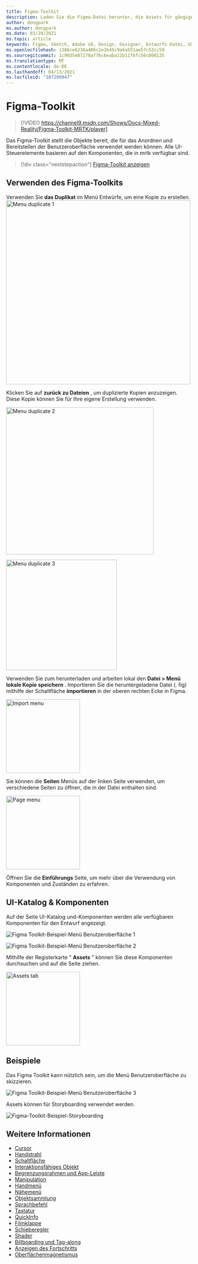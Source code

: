 ```yaml
---
title: Figma-Toolkit
description: Laden Sie die Figma-Datei herunter, die Assets für gängige UI-Bausteine enthält.
author: dongpark
ms.author: dongpark
ms.date: 03/29/2021
ms.topic: article
keywords: Figma, Sketch, Adobe xD, Design, Designer, Entwurfs Datei, UX-Entwurf, hololens, mrtk, Mixed Reality Toolkit
ms.openlocfilehash: 1386ce6238a406c2e2b45c9a6a551ae57c52cc59
ms.sourcegitcommit: 1c9035487270af76c6eaba11b11f6fc56c008135
ms.translationtype: MT
ms.contentlocale: de-DE
ms.lasthandoff: 04/13/2021
ms.locfileid: "107299947"
---
```

# <a name="figma-toolkit"></a>Figma-Toolkit

> [!VIDEO https://channel9.msdn.com/Shows/Docs-Mixed-Reality/Figma-Toolkit-MRTK/player]

Das Figma-Toolkit stellt die Objekte bereit, die für das Anordnen und Bereitstellen der Benutzeroberfläche verwendet werden können. Alle UI-Steuerelemente basieren auf den Komponenten, die in mrtk verfügbar sind. 

> [!div class="nextstepaction"]
> [Figma-Toolkit anzeigen](https://www.figma.com/file/ltLag9SxjUIyLQFsp7NNE7/Mixed-Reality-Toolkit-for-Figma?node-id=116%3A4)

## <a name="how-to-use-figma-toolkit"></a>Verwenden des Figma-Toolkits
Verwenden Sie **das Duplikat** im Menü Entwürfe, um eine Kopie zu erstellen.
<img src="images/UX_Figma_Use1.png" width="500px" alt="Menu duplicate 1"><br>

Klicken Sie auf **zurück zu Dateien** , um duplizierte Kopien anzuzeigen. Diese Kopie können Sie für Ihre eigene Erstellung verwenden.

<img src="images/UX_Figma_Use2.png" width="400px" alt="Menu duplicate 2"><br>

<img src="images/UX_Figma_Use3.png" width="300px" alt="Menu duplicate 3"><br>

Verwenden Sie zum herunterladen und arbeiten lokal den **Datei > Menü lokale Kopie speichern** . Importieren Sie die heruntergeladene Datei (. fig) mithilfe der Schaltfläche **importieren** in der oberen rechten Ecke in Figma.

<img src="images/UX_FigmaToolkit_Import.png" width="200px" alt="Import menu"><br>

Sie können die **Seiten** Menüs auf der linken Seite verwenden, um verschiedene Seiten zu öffnen, die in der Datei enthalten sind.

<img src="images/UX_FigmaToolkit_PageMenu.png" width="200px" alt="Page menu"><br>

Öffnen Sie die **Einführungs** Seite, um mehr über die Verwendung von Komponenten und Zuständen zu erfahren.

## <a name="ui-gallery--components"></a>UI-Katalog & Komponenten
Auf der Seite UI-Katalog und-Komponenten werden alle verfügbaren Komponenten für den Entwurf angezeigt.

![Figma Toolkit-Beispiel-Menü Benutzeroberfläche 1](images/UX_FigmaToolkit_Components_Menu1.png)<br>

![Figma Toolkit-Beispiel-Menü Benutzeroberfläche 2](images/UX_FigmaToolkit_Components_Menu2.png)<br>

Mithilfe der Registerkarte " **Assets** " können Sie diese Komponenten durchsuchen und auf die Seite ziehen.

<img src="images/UX_FigmaToolkit_Components_Menu3.png" width="200px" alt="Assets tab"><br>


## <a name="examples"></a>Beispiele

Das Figma Toolkit kann nützlich sein, um die Menü Benutzeroberfläche zu skizzieren. 

![Figma Toolkit-Beispiel-Menü Benutzeroberfläche 3](images/UX_FigmaToolkit_Examples_Menu.png)<br>


Assets können für Storyboarding verwendet werden.

![Figma-Toolkit-Beispiel-Storyboarding](images/UX_FigmaToolkit_Examples_Storyboarding.png)<br>


## <a name="see-also"></a>Weitere Informationen

* [Cursor](cursors.md)
* [Handstrahl](point-and-commit.md)
* [Schaltfläche](button.md)
* [Interaktionsfähiges Objekt](interactable-object.md)
* [Begrenzungsrahmen und App-Leiste](app-bar-and-bounding-box.md)
* [Manipulation](direct-manipulation.md)
* [Handmenü](hand-menu.md)
* [Nähemenü](near-menu.md)
* [Objektsammlung](object-collection.md)
* [Sprachbefehl](voice-input.md)
* [Tastatur](keyboard.md)
* [QuickInfo](tooltip.md)
* [Filmklappe](slate.md)
* [Schieberegler](slider.md)
* [Shader](shader.md)
* [Billboarding und Tag-along](billboarding-and-tag-along.md)
* [Anzeigen des Fortschritts](progress.md)
* [Oberflächenmagnetismus](surface-magnetism.md)
